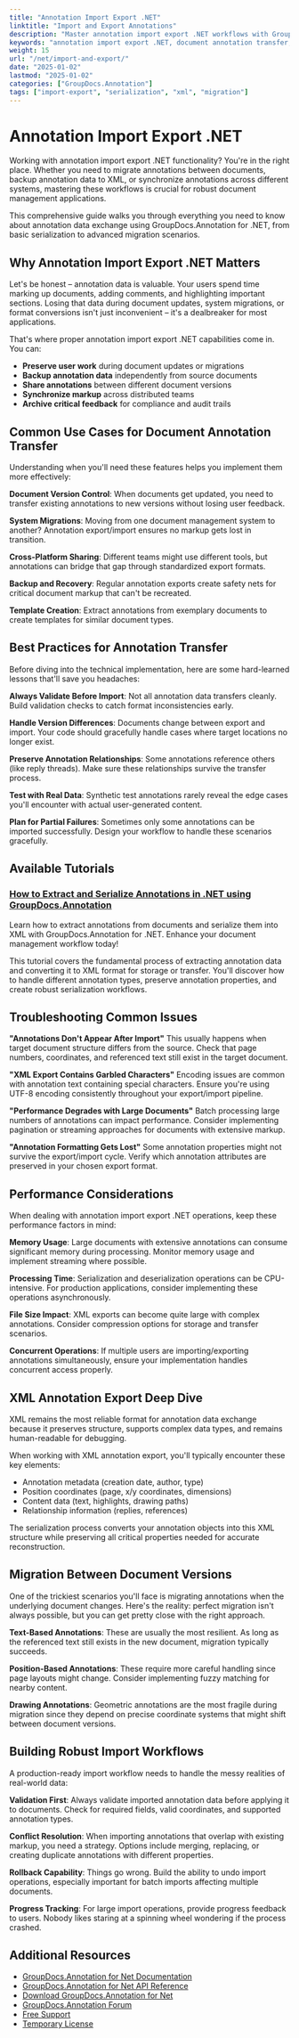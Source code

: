 ```yaml
---
title: "Annotation Import Export .NET"
linktitle: "Import and Export Annotations"
description: "Master annotation import export .NET workflows with GroupDocs.Annotation. Learn XML serialization, document migration, and data transfer best practices."
keywords: "annotation import export .NET, document annotation transfer, annotation serialization tutorial, XML annotation export, migrate annotations .NET"
weight: 15
url: "/net/import-and-export/"
date: "2025-01-02"
lastmod: "2025-01-02"
categories: ["GroupDocs.Annotation"]
tags: ["import-export", "serialization", "xml", "migration"]
---
```


# Annotation Import Export .NET

Working with annotation import export .NET functionality? You're in the right place. Whether you need to migrate annotations between documents, backup annotation data to XML, or synchronize annotations across different systems, mastering these workflows is crucial for robust document management applications.

This comprehensive guide walks you through everything you need to know about annotation data exchange using GroupDocs.Annotation for .NET, from basic serialization to advanced migration scenarios.

## Why Annotation Import Export .NET Matters

Let's be honest – annotation data is valuable. Your users spend time marking up documents, adding comments, and highlighting important sections. Losing that data during document updates, system migrations, or format conversions isn't just inconvenient – it's a dealbreaker for most applications.

That's where proper annotation import export .NET capabilities come in. You can:

- **Preserve user work** during document updates or migrations
- **Backup annotation data** independently from source documents  
- **Share annotations** between different document versions
- **Synchronize markup** across distributed teams
- **Archive critical feedback** for compliance and audit trails

## Common Use Cases for Document Annotation Transfer

Understanding when you'll need these features helps you implement them more effectively:

**Document Version Control**: When documents get updated, you need to transfer existing annotations to new versions without losing user feedback.

**System Migrations**: Moving from one document management system to another? Annotation export/import ensures no markup gets lost in transition.

**Cross-Platform Sharing**: Different teams might use different tools, but annotations can bridge that gap through standardized export formats.

**Backup and Recovery**: Regular annotation exports create safety nets for critical document markup that can't be recreated.

**Template Creation**: Extract annotations from exemplary documents to create templates for similar document types.

## Best Practices for Annotation Transfer

Before diving into the technical implementation, here are some hard-learned lessons that'll save you headaches:

**Always Validate Before Import**: Not all annotation data transfers cleanly. Build validation checks to catch format inconsistencies early.

**Handle Version Differences**: Documents change between export and import. Your code should gracefully handle cases where target locations no longer exist.

**Preserve Annotation Relationships**: Some annotations reference others (like reply threads). Make sure these relationships survive the transfer process.

**Test with Real Data**: Synthetic test annotations rarely reveal the edge cases you'll encounter with actual user-generated content.

**Plan for Partial Failures**: Sometimes only some annotations can be imported successfully. Design your workflow to handle these scenarios gracefully.

## Available Tutorials

### [How to Extract and Serialize Annotations in .NET using GroupDocs.Annotation](./extract-serialize-document-annotations-groupdocs-net/)
Learn how to extract annotations from documents and serialize them into XML with GroupDocs.Annotation for .NET. Enhance your document management workflow today!

This tutorial covers the fundamental process of extracting annotation data and converting it to XML format for storage or transfer. You'll discover how to handle different annotation types, preserve annotation properties, and create robust serialization workflows.

## Troubleshooting Common Issues

**"Annotations Don't Appear After Import"**
This usually happens when target document structure differs from the source. Check that page numbers, coordinates, and referenced text still exist in the target document.

**"XML Export Contains Garbled Characters"** 
Encoding issues are common with annotation text containing special characters. Ensure you're using UTF-8 encoding consistently throughout your export/import pipeline.

**"Performance Degrades with Large Documents"**
Batch processing large numbers of annotations can impact performance. Consider implementing pagination or streaming approaches for documents with extensive markup.

**"Annotation Formatting Gets Lost"**
Some annotation properties might not survive the export/import cycle. Verify which annotation attributes are preserved in your chosen export format.

## Performance Considerations

When dealing with annotation import export .NET operations, keep these performance factors in mind:

**Memory Usage**: Large documents with extensive annotations can consume significant memory during processing. Monitor memory usage and implement streaming where possible.

**Processing Time**: Serialization and deserialization operations can be CPU-intensive. For production applications, consider implementing these operations asynchronously.

**File Size Impact**: XML exports can become quite large with complex annotations. Consider compression options for storage and transfer scenarios.

**Concurrent Operations**: If multiple users are importing/exporting annotations simultaneously, ensure your implementation handles concurrent access properly.

## XML Annotation Export Deep Dive

XML remains the most reliable format for annotation data exchange because it preserves structure, supports complex data types, and remains human-readable for debugging.

When working with XML annotation export, you'll typically encounter these key elements:
- Annotation metadata (creation date, author, type)
- Position coordinates (page, x/y coordinates, dimensions)
- Content data (text, highlights, drawing paths)
- Relationship information (replies, references)

The serialization process converts your annotation objects into this XML structure while preserving all critical properties needed for accurate reconstruction.

## Migration Between Document Versions

One of the trickiest scenarios you'll face is migrating annotations when the underlying document changes. Here's the reality: perfect migration isn't always possible, but you can get pretty close with the right approach.

**Text-Based Annotations**: These are usually the most resilient. As long as the referenced text still exists in the new document, migration typically succeeds.

**Position-Based Annotations**: These require more careful handling since page layouts might change. Consider implementing fuzzy matching for nearby content.

**Drawing Annotations**: Geometric annotations are the most fragile during migration since they depend on precise coordinate systems that might shift between document versions.

## Building Robust Import Workflows

A production-ready import workflow needs to handle the messy realities of real-world data:

**Validation First**: Always validate imported annotation data before applying it to documents. Check for required fields, valid coordinates, and supported annotation types.

**Conflict Resolution**: When importing annotations that overlap with existing markup, you need a strategy. Options include merging, replacing, or creating duplicate annotations with different properties.

**Rollback Capability**: Things go wrong. Build the ability to undo import operations, especially important for batch imports affecting multiple documents.

**Progress Tracking**: For large import operations, provide progress feedback to users. Nobody likes staring at a spinning wheel wondering if the process crashed.

## Additional Resources

- [GroupDocs.Annotation for Net Documentation](https://docs.groupdocs.com/annotation/net/)
- [GroupDocs.Annotation for Net API Reference](https://reference.groupdocs.com/annotation/net/)
- [Download GroupDocs.Annotation for Net](https://releases.groupdocs.com/annotation/net/)
- [GroupDocs.Annotation Forum](https://forum.groupdocs.com/c/annotation)
- [Free Support](https://forum.groupdocs.com/)
- [Temporary License](https://purchase.groupdocs.com/temporary-license/)
